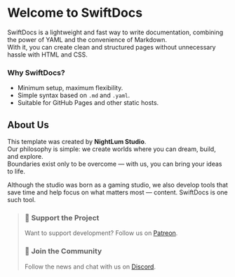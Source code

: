 # Welcome to SwiftDocs

SwiftDocs is a lightweight and fast way to write documentation, combining the power of YAML and the convenience of Markdown.  
With it, you can create clean and structured pages without unnecessary hassle with HTML and CSS.

### Why SwiftDocs?
- Minimum setup, maximum flexibility.
- Simple syntax based on `.md` and `.yaml`.
- Suitable for GitHub Pages and other static hosts.
## About Us
This template was created by **NightLum Studio**.  
Our philosophy is simple: we create worlds where you can dream, build, and explore.  
Boundaries exist only to be overcome — with us, you can bring your ideas to life.

Although the studio was born as a gaming studio, we also develop tools that save time and help focus on what matters most — content. SwiftDocs is one such tool.


>### 🤝 Support the Project
>Want to support development? Follow us on [Patreon](https://patreon.com/NightLumStudio).
>
>### 💬 Join the Community
>Follow the news and chat with us on [Discord](https://discord.gg/CftKPtxfZ3).